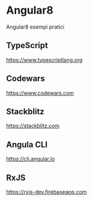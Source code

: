 # Angular8
Angular8 esempi pratici

<h2>TypeScript</h2>
<a href="https://www.typescriptlang.org/">https://www.typescriptlang.org</a><br>

<h2>Codewars</h2>
<a href="https://www.codewars.com/">https://www.codewars.com</a><br>

<h2>Stackblitz</h2>
<a href="https://stackblitz.com/">https://stackblitz.com</a><br>

<h2>Angula CLI</h2>
<a href="https://cli.angular.io/">https://cli.angular.io</a><br>

<h2>RxJS</h2>
<a href="https://rxjs-dev.firebaseapp.com/">https://rxjs-dev.firebaseapp.com</a><br>
